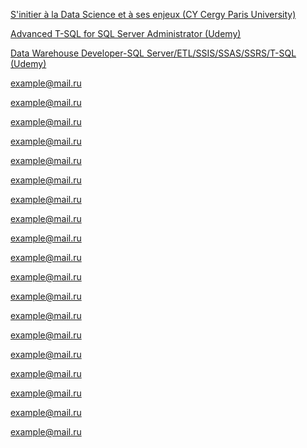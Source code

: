 <a href="https://drive.google.com/file/d/187OIHVu94qsEeKln3SCe1boQfrt77AxK/view">S'initier à la Data Science et à ses enjeux (CY Cergy Paris University)</a>

<a href="https://www.udemy.com/certificate/UC-89a0f801-c45b-48d9-8c7c-d6bc03bd2e91/">Advanced T-SQL for SQL Server Administrator (Udemy)</a>

<a href="https://www.udemy.com/certificate/UC-6a203fc7-9828-4b16-b381-f150c836c9b9/">Data Warehouse Developer-SQL Server/ETL/SSIS/SSAS/SSRS/T-SQL (Udemy)</a>

<a href="mailto: example@mail.ru">example@mail.ru</a>

<a href="mailto: example@mail.ru">example@mail.ru</a>

<a href="mailto: example@mail.ru">example@mail.ru</a>

<a href="mailto: example@mail.ru">example@mail.ru</a>

<a href="mailto: example@mail.ru">example@mail.ru</a>

<a href="mailto: example@mail.ru">example@mail.ru</a>

<a href="mailto: example@mail.ru">example@mail.ru</a>

<a href="mailto: example@mail.ru">example@mail.ru</a>

<a href="mailto: example@mail.ru">example@mail.ru</a>

<a href="mailto: example@mail.ru">example@mail.ru</a>

<a href="mailto: example@mail.ru">example@mail.ru</a>

<a href="mailto: example@mail.ru">example@mail.ru</a>

<a href="mailto: example@mail.ru">example@mail.ru</a>

<a href="mailto: example@mail.ru">example@mail.ru</a>

<a href="mailto: example@mail.ru">example@mail.ru</a>

<a href="mailto: example@mail.ru">example@mail.ru</a>

<a href="mailto: example@mail.ru">example@mail.ru</a>

<a href="mailto: example@mail.ru">example@mail.ru</a>

<a href="mailto: example@mail.ru">example@mail.ru</a>
